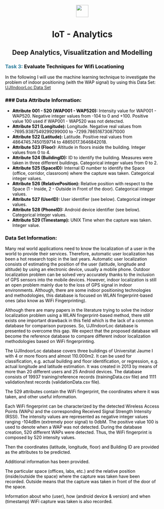 <p align="center">
  <a href="https://ubiqum.com/programs/data-analytics-and-machine-learning-program/"><img src = "https://scontent-ber1-1.cdninstagram.com/vp/706a70a2cf2361d0b5c0c9335e9d06d1/5D6D4095/t51.2885-19/s320x320/22352400_125994984820756_7444932873942990848_n.jpg?_nc_ht=scontent-ber1-1.cdninstagram.com" width = 40> </a>
</p>

<h1 align=center>IoT - Analytics</h1>
<h2 align=center>Deep Analytics, Visualitzation and Modelling</h2>

<h3 align=left><font color = #277a9a>Task 3: <font color = black>Evaluate Techniques for Wifi Locationing</h3>

In the following I will use the machine learning technique to investigate the problem of indoor positioning (with the WAP signal) by using this Data Set: [UJIIndoorLoc Data Set ](http://archive.ics.uci.edu/ml/datasets/UJIIndoorLoc)

<h3 align=left>### Data Attribute Information:</h3>

- **Attribute 001 - 520 (WAP001 - WAP520):** Intensity value for WAP001 - WAP520. Negative integer values from -104 to 0 and +100. Positive value 100 used if WAP001 - WAP520 was not detected.
- **Attribute 521 (Longitude):** Longitude. Negative real values from -7695.9387549299299000 to -7299.786516730871000
- **Attribute 522 (Latitude):** Latitude. Positive real values from 4864745.7450159714 to 4865017.3646842018.
- **Attribute 523 (Floor):** Altitude in floors inside the building. Integer values from 0 to 4.
- **Attribute 524 (BuildingID):** ID to identify the building. Measures were taken in three different buildings. Categorical integer values from 0 to 2.
- **Attribute 525 (SpaceID):** Internal ID number to identify the Space (office, corridor, classroom) where the capture was taken. Categorical integer values.
- **Attribute 526 (RelativePosition):** Relative position with respect to the Space (1 - Inside, 2 - Outside in Front of the door). Categorical integer values.
- **Attribute 527 (UserID):** User identifier (see below). Categorical integer values.
- **Attribute 528 (PhoneID):** Android device identifier (see below). Categorical integer values.
- **Attribute 529 (Timestamp):** UNIX Time when the capture was taken. Integer value.


<h3 align=left>Data Set Information:</h3>

Many real world applications need to know the localization of a user in the world to provide their services. Therefore, automatic user localization has been a hot research topic in the last years. Automatic user localization consists of estimating the position of the user (latitude, longitude and altitude) by using an electronic device, usually a mobile phone. Outdoor localization problem can be solved very accurately thanks to the inclusion of GPS sensors into the mobile devices. However, indoor localization is still an open problem mainly due to the loss of GPS signal in indoor environments. Although, there are some indoor positioning technologies and methodologies, this database is focused on WLAN fingerprint-based ones (also know as WiFi Fingerprinting).

Although there are many papers in the literature trying to solve the indoor localization problem using a WLAN fingerprint-based method, there still exists one important drawback in this field which is the lack of a common database for comparison purposes. So, UJIIndoorLoc database is presented to overcome this gap. We expect that the proposed database will become the reference database to compare different indoor localization methodologies based on WiFi fingerprinting.

The UJIIndoorLoc database covers three buildings of Universitat Jaume I with 4 or more floors and almost 110.000m2. It can be used for classification, e.g. actual building and floor identification, or regression, e.g. actual longitude and latitude estimation. It was created in 2013 by means of more than 20 different users and 25 Android devices. The database consists of 19937 training/reference records (trainingData.csv file) and 1111 validation/test records (validationData.csv file).

The 529 attributes contain the WiFi fingerprint, the coordinates where it was taken, and other useful information.

Each WiFi fingerprint can be characterized by the detected Wireless Access Points (WAPs) and the corresponding Received Signal Strength Intensity (RSSI). The intensity values are represented as negative integer values ranging -104dBm (extremely poor signal) to 0dbM. The positive value 100 is used to denote when a WAP was not detected. During the database creation, 520 different WAPs were detected. Thus, the WiFi fingerprint is composed by 520 intensity values.

Then the coordinates (latitude, longitude, floor) and Building ID are provided as the attributes to be predicted.

Additional information has been provided.

The particular space (offices, labs, etc.) and the relative position (inside/outside the space) where the capture was taken have been recorded. Outside means that the capture was taken in front of the door of the space.

Information about who (user), how (android device & version) and when (timestamp) WiFi capture was taken is also recorded.
